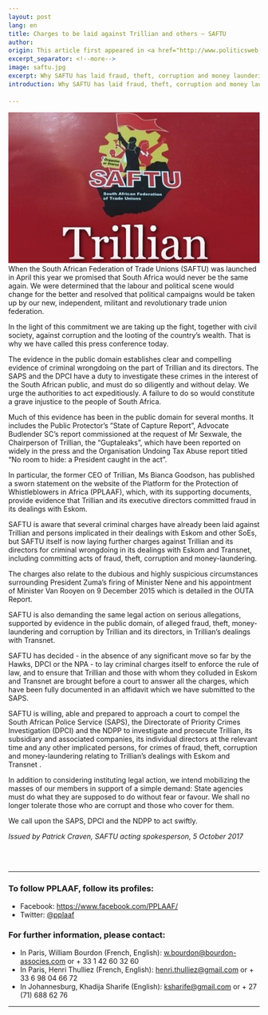 ```yaml
---
layout: post
lang: en
title: Charges to be laid against Trillian and others – SAFTU
author:
origin: This article first appeared in <a href="http://www.politicsweb.co.za/politics/charges-to-be-laid-against-trillian-and-others--sa" target="_blank">PoliticsWeb</a>
excerpt_separator: <!--more-->
image: saftu.jpg
excerpt: Why SAFTU has laid fraud, theft, corruption and money laundering charges against Trillian and others 
introduction: Why SAFTU has laid fraud, theft, corruption and money laundering charges against Trillian and others 

---
```


<img class="img-responsive img-post center-block" src="/assets/images/posts/saftu.jpg"> 

<br>
When the South African Federation of Trade Unions (SAFTU) was launched in April this year we promised that South Africa would never be the same again. We were determined that the labour and political scene would change for the better and resolved that political campaigns would be taken up by our new, independent, militant and revolutionary trade union federation.

In the light of this commitment we are taking up the fight, together with civil society, against corruption and the looting of the country’s wealth. That is why we have called this press conference today.

The evidence in the public domain establishes clear and compelling evidence of criminal wrongdoing on the part of Trillian and its directors. The SAPS and the DPCI have a duty to investigate these crimes in the interest of the South African public, and must do so diligently and without delay. We urge the authorities to act expeditiously. A failure to do so would constitute a grave injustice to the people of South Africa.

Much of this evidence has been in the public domain for several months. It includes the Public Protector’s ”State of Capture Report”, Advocate Budlender SC’s report commissioned at the request of Mr Sexwale, the Chairperson of Trillian, the “Guptaleaks”, which have been reported on widely in the press and the Organisation Undoing Tax Abuse report titled “No room to hide: a President caught in the act”.  

In particular, the former CEO of Trillian, Ms Bianca Goodson, has published a sworn statement on the website of the Platform for the Protection of Whistleblowers in Africa (PPLAAF), which, with its supporting documents, provide evidence that Trillian and its executive directors committed fraud in its dealings with Eskom.  

SAFTU is aware that several criminal charges have already been laid against Trillian and persons implicated in their dealings with Eskom and other SoEs, but SAFTU itself is now laying further charges against Trillian and its directors for criminal wrongdoing in its dealings with Eskom and Transnet, including committing acts of fraud, theft, corruption and money-laundering.  

The charges also relate to the dubious and highly suspicious circumstances surrounding President Zuma’s firing of Minister Nene and his appointment of Minister Van Rooyen on 9 December 2015 which is detailed in the OUTA Report.

SAFTU is also demanding the same legal action on serious allegations, supported by evidence in the public domain, of alleged fraud, theft, money-laundering and corruption by Trillian and its directors, in Trillian’s dealings with Transnet.  

SAFTU has decided - in the absence of any significant move so far by the Hawks, DPCI or the NPA - to lay criminal charges itself to enforce the rule of law, and to ensure that Trillian and those with whom they colluded in Eskom and Transnet are brought before a court to answer all the charges, which have been fully documented in an affidavit which we have submitted to the SAPS.

SAFTU is willing, able and prepared to approach a court to compel the South African Police Service (SAPS), the Directorate of Priority Crimes Investigation (DPCI) and the NDPP to investigate and prosecute Trillian, its subsidiary and associated companies, its individual directors at the relevant time and any other implicated persons, for crimes of fraud, theft, corruption and money-laundering relating to Trillian’s dealings with Eskom and Transnet .

In addition to considering instituting legal action, we intend mobilizing the masses of our members in support of a simple demand: State agencies must do what they are supposed to do without fear or favour. We shall no longer tolerate those who are corrupt and those who cover for them.

We call upon the SAPS, DPCI and the NDPP to act swiftly.     

_Issued by Patrick Craven, SAFTU acting spokesperson, 5 October 2017_

<br>
<br>

----------------------

### To follow PPLAAF, follow its profiles:
- Facebook: <https://www.facebook.com/PPLAAF/>
- Twitter: [@pplaaf](https://twitter.com/pplaaf)

### For further information, please contact:
- In Paris, William Bourdon (French, English): [w.bourdon@bourdon-associes.com](mailto:w.bourdon@bourdon-associes.com) or + 33 1 42 60 32 60
- In Paris, Henri Thulliez (French, English): [henri.thulliez@gmail.com](mailto:henri.thulliez@gmail.com) or + 33 6 98 04 66 72
- In Johannesburg, Khadija Sharife (English): [ksharife@gmail.com](mailto:ksharife@gmail.com) or + 27 (71) 688 62 76 




-----
